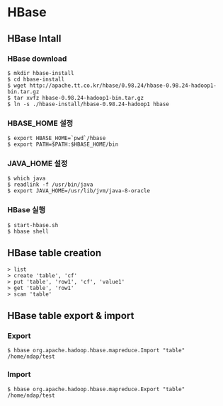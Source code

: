 HBase
=====

HBase Intall 
------------

### HBase download
```
$ mkdir hbase-install
$ cd hbase-install
$ wget http://apache.tt.co.kr/hbase/0.98.24/hbase-0.98.24-hadoop1-bin.tar.gz
$ tar xvfz hbase-0.98.24-hadoop1-bin.tar.gz
$ ln -s ./hbase-install/hbase-0.98.24-hadoop1 hbase
```

### HBASE_HOME 설정
```
$ export HBASE_HOME=`pwd`/hbase
$ export PATH=$PATH:$HBASE_HOME/bin
```

### JAVA_HOME 설정
```
$ which java
$ readlink -f /usr/bin/java
$ export JAVA_HOME=/usr/lib/jvm/java-8-oracle
```

### HBase 실행
```
$ start-hbase.sh
$ hbase shell
```


HBase table creation
---------------------

```
> list
> create 'table', 'cf'
> put 'table', 'row1', 'cf', 'value1'
> get 'table', 'row1'
> scan 'table'
```

HBase table export & import
---------------------------

### Export
```
$ hbase org.apache.hadoop.hbase.mapreduce.Import "table" /home/ndap/test
```

### Import
```
$ hbase org.apache.hadoop.hbase.mapreduce.Export "table" /home/ndap/test
```
